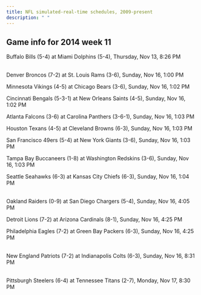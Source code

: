 ```yaml
---
title: NFL simulated-real-time schedules, 2009-present
description: " "
---
```


## Game info for 2014 week 11
Buffalo Bills (5-4) at Miami Dolphins (5-4), Thursday, Nov 13, 8:26 PM

<br/>Denver Broncos (7-2) at St. Louis Rams (3-6), Sunday, Nov 16, 1:00 PM

Minnesota Vikings (4-5) at Chicago Bears (3-6), Sunday, Nov 16, 1:02 PM

Cincinnati Bengals (5-3-1) at New Orleans Saints (4-5), Sunday, Nov 16, 1:02 PM

Atlanta Falcons (3-6) at Carolina Panthers (3-6-1), Sunday, Nov 16, 1:03 PM

Houston Texans (4-5) at Cleveland Browns (6-3), Sunday, Nov 16, 1:03 PM

San Francisco 49ers (5-4) at New York Giants (3-6), Sunday, Nov 16, 1:03 PM

Tampa Bay Buccaneers (1-8) at Washington Redskins (3-6), Sunday, Nov 16, 1:03 PM

Seattle Seahawks (6-3) at Kansas City Chiefs (6-3), Sunday, Nov 16, 1:04 PM

<br/>Oakland Raiders (0-9) at San Diego Chargers (5-4), Sunday, Nov 16, 4:05 PM

Detroit Lions (7-2) at Arizona Cardinals (8-1), Sunday, Nov 16, 4:25 PM

Philadelphia Eagles (7-2) at Green Bay Packers (6-3), Sunday, Nov 16, 4:25 PM

<br/>New England Patriots (7-2) at Indianapolis Colts (6-3), Sunday, Nov 16, 8:31 PM

<br/>Pittsburgh Steelers (6-4) at Tennessee Titans (2-7), Monday, Nov 17, 8:30 PM


